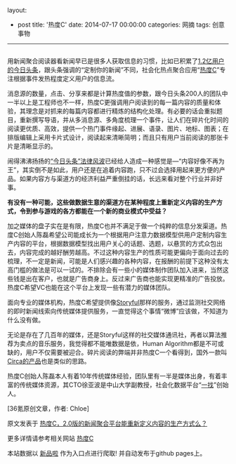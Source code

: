 layout: 
  - post 
title: '热度C' 
date: 2014-07-17 00:00:00 
categories: 网摘 
tags: 创意事物 
---

<p><img src="http://a.36krcnd.com/photo/2014/deecff5131ef7542015cee06ea7de1ad.jpg" alt=""/></p>

<p>用新闻聚合阅读器看新闻早已是很多人获取信息的习惯，比如已积累了<a target="_blank" data-no-turbolink="true" href="http://www.36kr.com/p/212527.html">1.2亿用户的今日头条</a>，跟头条强调的“定制你的新闻”不同，社会化热点聚合应用“<a target="_blank" data-no-turbolink="true" href="http://reduc.cn/">热度C</a>”专注根据事件发热程度定义用户的信息流。</p>

<p>消息源的数量，点击、分享来都是计算热度值的参数，跟今日头条200人的团队中一半以上是工程师也不一样，热度C更强调用户阅读到的每一篇内容的质量和体验，其理念是对抓来的每篇内容都进行精炼的结构化处理。有必要的话会重拟题目，重新撰写导语，并从多消息源、多角度梳理一个事件，让人们在碎片化时间的阅读更优质、高效，提供一个热门事件缘起、进展、语录、图片、地标、图表；在排版编辑上采用卡片式设计，阅读起来清晰简明；而且只有用户当前阅读的那张卡片是清晰显示的。</p>

<p>闹得沸沸扬扬的<a target="_blank" data-no-turbolink="true" href="http://www.36kr.com/p/212686.html">“今日头条”法律风波</a>已经给人造成一种感觉是—“内容好像不再为王”，其实倒不是如此，用户还是在追着内容跑，只不过会选择用起来更方便的产品。如果内容方与渠道方的经济利益严重倒挂的话，长远来看对整个行业并非好事。</p>

<p><strong>有没有一种可能，这些做数据生意的渠道方在某种程度上重新定义内容的生产方式，令到参与游戏的各方都能在一个新的商业模式中受益？</strong></p>

<p>加之媒体的盘子实在是有限，热度C也并不满足于做一个纯粹的信息分发渠道。热度C创始人陈磊希望公司能成长为一个根据用户注意力数据模型供用户定制内容生产内容的平台，根据数据模型找出用户关心的话题、选题，以悬赏的方式众包出去，内容完成的越好酬劳越高。不过这种内容生产的性质可能更偏向于面向过去的梳理，不一定是新闻，可能是人们感兴趣的各种内容，在报酬的前提下这种没有太高门槛的做法是可以一试的。不排除会有一些小的媒体制作团队加入进来，当然这些钱是出在客户，也就是广告商身上。反过来广告商也能实现更精准的广告投放。热度C希望VC也能在这个平台上发现一些有潜力的媒体团队。</p>

<p>面向专业的媒体机构，热度C希望提供像<a target="_blank" data-no-turbolink="true" href="http://www.36kr.com/p/208659.html">Storyful</a>那样的服务，通过监测社交网络的即时新闻线索向传统媒体提供服务，一直觉得这个事情“微博”应该做，不知道为什么没有做。</p>

<p>无论是存在了几百年的媒体，还是Storyful这样的社交媒体通讯社，再者以算法推荐为卖点的音乐服务，我觉得都不能唯数据是依，Human Algorithm都是不可或缺的，用户不仅需要被迎合。碎片阅读的弊端并非热度C一个看得到，国外一款叫<a target="_blank" data-no-turbolink="true" href="http://www.36kr.com/p/206715.html">Circa的产品</a>也是类似的思路。</p>

<p>热度C创始人陈磊本人有着10年传统媒体经验，团队里有一半是媒体出身，有着丰富的传统媒体资源，其CTO徐亚波是中山大学副教授，社会化数据平台“<a target="_blank" data-no-turbolink="true" href="http://www.36kr.com/p/204792.html">一找</a>”创始人。</p>
					<p>[<span>36氪</span>原创文章，作者: Chloe]</p>
					<p></p>  



原文发表于 [热度C，2.0版的新闻聚合平台能重新定义内容的生产方式么？](http://www.36kr.com/p/213494.html)  

更多详情请参考相关网站 [热度C](http://reduc.cn/)  

本站数据以 [新品啦](http://xinpinla.com/) 作为入口点进行爬取! 并自动发布于github pages上。  
